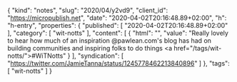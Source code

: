 {
  "kind": "notes",
  "slug": "2020/04/y2vd9",
  "client_id": "https://micropublish.net",
  "date": "2020-04-02T20:16:48.89+02:00",
  "h": "h-entry",
  "properties": {
    "published": [
      "2020-04-02T20:16:48.89+02:00"
    ],
    "category": [
      "wit-notts"
    ],
    "content": [
      {
        "html": "",
        "value": "Really lovely to hear how much of an inspiration @pawlean.com's blog has had on building communities and inspiring folks to do things <a href=\"/tags/wit-notts/\">#WiTNotts</a>"
      }
    ],
    "syndication": [
      "https://twitter.com/JamieTanna/status/1245778462213840896"
    ]
  },
  "tags": [
    "wit-notts"
  ]
}
